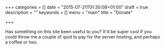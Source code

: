 +++
categories = []
date = "2015-07-21T01:30:08+01:00"
draft = true
description = ""
keywords = []
menu = "main"
title = "Donate"

+++

Has something on this site been useful to you? It'd be super cool if you could throw me a couple of quid to pay for the server hosting, and perhaps a coffee or two.

<form action="/charge" method="POST">
  <script
    src="https://checkout.stripe.com/checkout.js" class="stripe-button"
    data-key="pk_test_C4ISPL7NKvN2OaXtiE0OjRtT"
    data-name="Alfie Pates"
    data-description="Donation"
    data-currency="gbp"
    data-amount="200">
  </script>
</form>
